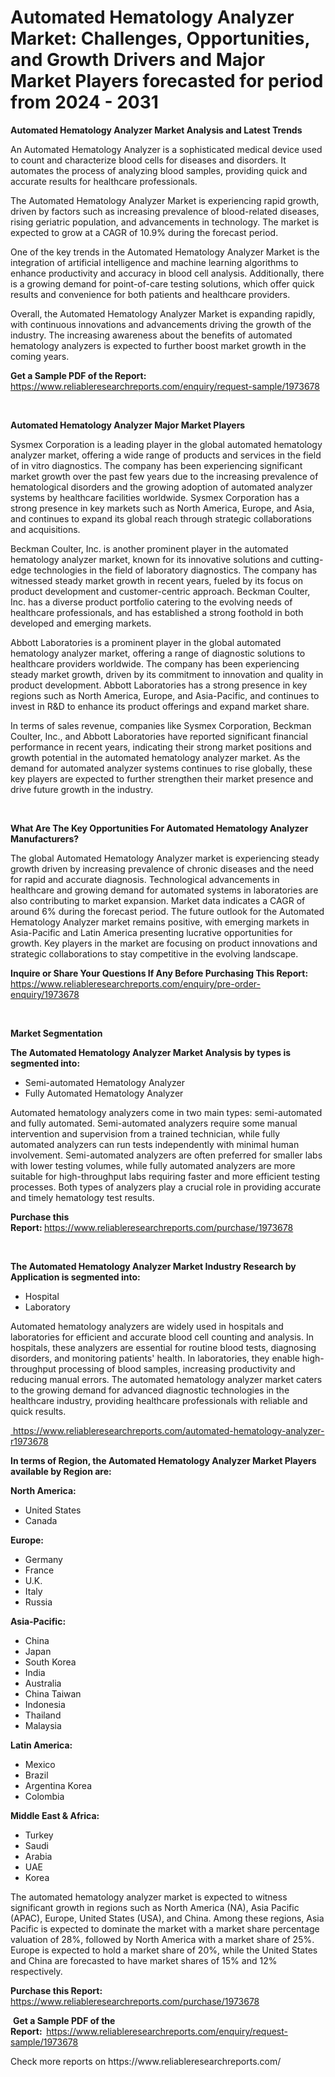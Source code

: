 <p><h1>Automated Hematology Analyzer Market: Challenges, Opportunities, and Growth Drivers and Major Market Players forecasted for period from 2024 - 2031</h1></p><p><strong>Automated Hematology Analyzer Market Analysis and Latest Trends</strong></p>
<p><p>An Automated Hematology Analyzer is a sophisticated medical device used to count and characterize blood cells for diseases and disorders. It automates the process of analyzing blood samples, providing quick and accurate results for healthcare professionals.</p><p>The Automated Hematology Analyzer Market is experiencing rapid growth, driven by factors such as increasing prevalence of blood-related diseases, rising geriatric population, and advancements in technology. The market is expected to grow at a CAGR of 10.9% during the forecast period.</p><p>One of the key trends in the Automated Hematology Analyzer Market is the integration of artificial intelligence and machine learning algorithms to enhance productivity and accuracy in blood cell analysis. Additionally, there is a growing demand for point-of-care testing solutions, which offer quick results and convenience for both patients and healthcare providers.</p><p>Overall, the Automated Hematology Analyzer Market is expanding rapidly, with continuous innovations and advancements driving the growth of the industry. The increasing awareness about the benefits of automated hematology analyzers is expected to further boost market growth in the coming years.</p></p>
<p><strong>Get a Sample PDF of the Report:&nbsp;</strong> <a href="https://www.reliableresearchreports.com/enquiry/request-sample/1973678">https://www.reliableresearchreports.com/enquiry/request-sample/1973678</a></p>
<p>&nbsp;</p>
<p><strong>Automated Hematology Analyzer Major Market Players</strong></p>
<p><p>Sysmex Corporation is a leading player in the global automated hematology analyzer market, offering a wide range of products and services in the field of in vitro diagnostics. The company has been experiencing significant market growth over the past few years due to the increasing prevalence of hematological disorders and the growing adoption of automated analyzer systems by healthcare facilities worldwide. Sysmex Corporation has a strong presence in key markets such as North America, Europe, and Asia, and continues to expand its global reach through strategic collaborations and acquisitions.</p><p>Beckman Coulter, Inc. is another prominent player in the automated hematology analyzer market, known for its innovative solutions and cutting-edge technologies in the field of laboratory diagnostics. The company has witnessed steady market growth in recent years, fueled by its focus on product development and customer-centric approach. Beckman Coulter, Inc. has a diverse product portfolio catering to the evolving needs of healthcare professionals, and has established a strong foothold in both developed and emerging markets.</p><p>Abbott Laboratories is a prominent player in the global automated hematology analyzer market, offering a range of diagnostic solutions to healthcare providers worldwide. The company has been experiencing steady market growth, driven by its commitment to innovation and quality in product development. Abbott Laboratories has a strong presence in key regions such as North America, Europe, and Asia-Pacific, and continues to invest in R&D to enhance its product offerings and expand market share.</p><p>In terms of sales revenue, companies like Sysmex Corporation, Beckman Coulter, Inc., and Abbott Laboratories have reported significant financial performance in recent years, indicating their strong market positions and growth potential in the automated hematology analyzer market. As the demand for automated analyzer systems continues to rise globally, these key players are expected to further strengthen their market presence and drive future growth in the industry.</p></p>
<p>&nbsp;</p>
<p><strong>What Are The Key Opportunities For Automated Hematology Analyzer Manufacturers?</strong></p>
<p><p>The global Automated Hematology Analyzer market is experiencing steady growth driven by increasing prevalence of chronic diseases and the need for rapid and accurate diagnosis. Technological advancements in healthcare and growing demand for automated systems in laboratories are also contributing to market expansion. Market data indicates a CAGR of around 6% during the forecast period. The future outlook for the Automated Hematology Analyzer market remains positive, with emerging markets in Asia-Pacific and Latin America presenting lucrative opportunities for growth. Key players in the market are focusing on product innovations and strategic collaborations to stay competitive in the evolving landscape.</p></p>
<p><strong>Inquire or Share Your Questions If Any Before Purchasing This Report:</strong> <a href="https://www.reliableresearchreports.com/enquiry/pre-order-enquiry/1973678">https://www.reliableresearchreports.com/enquiry/pre-order-enquiry/1973678</a></p>
<p>&nbsp;</p>
<p><strong>Market Segmentation</strong></p>
<p><strong>The Automated Hematology Analyzer Market Analysis by types is segmented into:</strong></p>
<p><ul><li>Semi-automated Hematology Analyzer</li><li>Fully Automated Hematology Analyzer</li></ul></p>
<p><p>Automated hematology analyzers come in two main types: semi-automated and fully automated. Semi-automated analyzers require some manual intervention and supervision from a trained technician, while fully automated analyzers can run tests independently with minimal human involvement. Semi-automated analyzers are often preferred for smaller labs with lower testing volumes, while fully automated analyzers are more suitable for high-throughput labs requiring faster and more efficient testing processes. Both types of analyzers play a crucial role in providing accurate and timely hematology test results.</p></p>
<p><strong>Purchase this Report:&nbsp;</strong><a href="https://www.reliableresearchreports.com/purchase/1973678">https://www.reliableresearchreports.com/purchase/1973678</a></p>
<p>&nbsp;</p>
<p><strong>The Automated Hematology Analyzer Market Industry Research by Application is segmented into:</strong></p>
<p><ul><li>Hospital</li><li>Laboratory</li></ul></p>
<p><p>Automated hematology analyzers are widely used in hospitals and laboratories for efficient and accurate blood cell counting and analysis. In hospitals, these analyzers are essential for routine blood tests, diagnosing disorders, and monitoring patients' health. In laboratories, they enable high-throughput processing of blood samples, increasing productivity and reducing manual errors. The automated hematology analyzer market caters to the growing demand for advanced diagnostic technologies in the healthcare industry, providing healthcare professionals with reliable and quick results.</p></p>
<p><a href="https://www.reliableresearchreports.com/automated-hematology-analyzer-r1973678">&nbsp;https://www.reliableresearchreports.com/automated-hematology-analyzer-r1973678</a></p>
<p><strong>In terms of Region, the Automated Hematology Analyzer Market Players available by Region are:</strong></p>
<p>
    <p> <strong> North America: </strong>
        <ul>
            <li>United States</li>
            <li>Canada</li>
        </ul>
        </p> 
    <p> <strong> Europe: </strong>
        <ul>
            <li>Germany</li>
            <li>France</li>
            <li>U.K.</li>
            <li>Italy</li>
            <li>Russia</li>
        </ul>
        </p> 
    <p> <strong> Asia-Pacific: </strong>
        <ul>
            <li>China</li>
            <li>Japan</li>
            <li>South Korea</li>
            <li>India</li>
            <li>Australia</li>
            <li>China Taiwan</li>
            <li>Indonesia</li>
            <li>Thailand</li>
            <li>Malaysia</li>
        </ul>
        </p> 
    <p> <strong> Latin America: </strong>
        <ul>
            <li>Mexico</li>
            <li>Brazil</li>
            <li>Argentina Korea</li>
            <li>Colombia</li>
        </ul>
        </p> 
    <p> <strong> Middle East & Africa: </strong>
        <ul>
            <li>Turkey</li>
            <li>Saudi</li>
            <li>Arabia</li>
            <li>UAE</li>
            <li>Korea</li>
        </ul>
    </p>
    </p>
<p><p>The automated hematology analyzer market is expected to witness significant growth in regions such as North America (NA), Asia Pacific (APAC), Europe, United States (USA), and China. Among these regions, Asia Pacific is expected to dominate the market with a market share percentage valuation of 28%, followed by North America with a market share of 25%. Europe is expected to hold a market share of 20%, while the United States and China are forecasted to have market shares of 15% and 12% respectively.</p></p>
<p><strong>Purchase this Report: </strong><a href="https://www.reliableresearchreports.com/purchase/1973678">https://www.reliableresearchreports.com/purchase/1973678</a></p>
<p>&nbsp;<strong>Get a Sample PDF of the Report:&nbsp;&nbsp;</strong><a href="https://www.reliableresearchreports.com/enquiry/request-sample/1973678">https://www.reliableresearchreports.com/enquiry/request-sample/1973678</a></p>
<p><strong></strong></p>
<p>Check more reports on https://www.reliableresearchreports.com/</p>